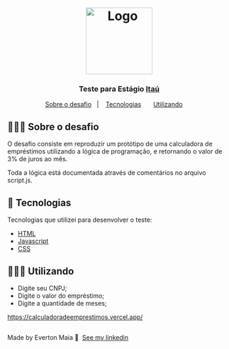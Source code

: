 
<h1 align="center">
  <img alt="Logo" src="https://www.itau.com.br/content/dam/itau/varejo/logo-itau-varejo-desktop.png" width="150px">
</h1>

<h3 align="center">
  Teste para Estágio <a href="https://www.itau.com.br/">Itaú</a>
</h3>




<p align="center">
  <a href="#about">Sobre o desafio</a>&nbsp;&nbsp;&nbsp;|&nbsp;&nbsp;&nbsp;
  <a href="#technologies">Tecnologias</a>&nbsp;&nbsp;&nbsp;&nbsp;&nbsp;&nbsp;
  <a href="#use">Utilizando</a>&nbsp;&nbsp;&nbsp;&nbsp;&nbsp;&nbsp;
</p>

<div id="about"></div>

## 💇🏻‍♂️ Sobre o desafio

O desafio consiste em reproduzir um protótipo de uma calculadora de empréstimos utilizando a lógica de programação, e retornando o valor de 3% de juros ao mês.

Toda a lógica está documentada através de comentários no arquivo script.js.

<div id="technologies"></div>

## 🚀 Tecnologias

Tecnologias que utilizei para desenvolver o teste:

- [HTML](https://developer.mozilla.org/pt-BR/docs/Web/HTML)
- [Javascript](https://developer.mozilla.org/pt-BR/docs/Web/JavaScript)
- [CSS](https://developer.mozilla.org/en-US/docs/Web/CSS)

<div id="started"></div>

<div id="use"></div>



## 👨🏻‍💻 Utilizando

- Digite seu CNPJ;
- Digite o valor do empréstimo;
- Digite a quantidade de meses;

https://calculadoradeemprestimos.vercel.app/


##
Made by Everton Maia 👋 &nbsp;[See my linkedin](https://www.linkedin.com/in/everton-maia-566689235/)
